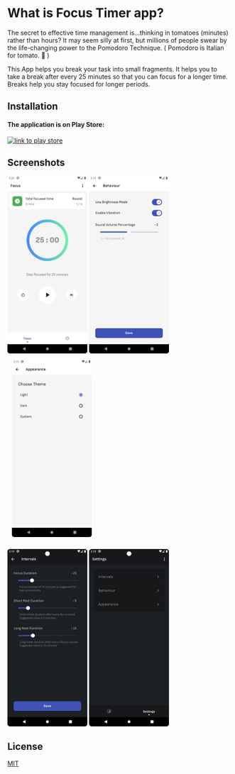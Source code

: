 
# What is Focus Timer app?

The secret to effective time management is...thinking in tomatoes (minutes) rather than hours? It may seem silly at first, but millions of people swear by the life-changing power to the Pomodoro Technique. ( Pomodoro is Italian for tomato. 🍅 )

This App helps you break your task into small fragments. It helps you to take a break after every 25 minutes so that you can focus for a longer time. Breaks help you stay focused for longer periods.

## Installation


#### The application is on Play Store:

[![link to play store](https://play.google.com/intl/en_us/badges/static/images/badges/en_badge_web_generic.png)](https://play.google.com/store/apps/details?id=com.mmstq.pomo.pomodoro)




## Screenshots

<p align="left">
  <img src="screenshots/ss5.png" width="180">
  <img src="screenshots/ss4.png" width="180">
  <img src="screenshots/ss3.png" width="180" style="margin: 10px">
</p>

<p align="left">
  <img src="screenshots/ss2.png" width="180">
  <img src="screenshots/ss1.png" width="180">
</p>


## License

[MIT](https://choosealicense.com/licenses/mit/)

